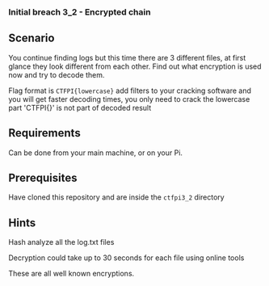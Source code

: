 ### Initial breach 3_2 - Encrypted chain

## Scenario

You continue finding logs but this time there are 3 different files, at first glance they look different from each other.
Find out what encryption is used now and try to decode them.

Flag format is `CTFPI{lowercase}` add filters to your cracking software and you will get faster decoding times, you only need to crack the lowercase part
'CTFPI{}' is not part of decoded result

## Requirements

Can be done from your main machine, or on your Pi.

## Prerequisites

Have cloned this repository and are inside the `ctfpi3_2` directory



## **Hints**

Hash analyze all the log.txt files

Decryption could take up to 30 seconds for each file using online tools

These are all well known encryptions.